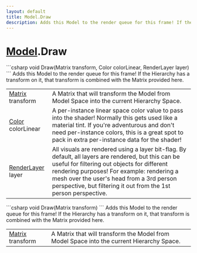 ```yaml
---
layout: default
title: Model.Draw
description: Adds this Model to the render queue for this frame! If the Hierarchy has a transform on it, that transform is combined with the Matrix provided here.
---
```

# [Model]({{site.url}}/Pages/StereoKit/Model.html).Draw

<div class='signature' markdown='1'>
```csharp
void Draw(Matrix transform, Color colorLinear, RenderLayer layer)
```
Adds this Model to the render queue for this frame! If
the Hierarchy has a transform on it, that transform is combined
with the Matrix provided here.
</div>

|  |  |
|--|--|
|[Matrix]({{site.url}}/Pages/StereoKit/Matrix.html) transform|A Matrix that will transform the Model             from Model Space into the current Hierarchy Space.|
|[Color]({{site.url}}/Pages/StereoKit/Color.html) colorLinear|A per-instance linear space color value             to pass into the shader! Normally this gets used like a material             tint. If you're  adventurous and don't need per-instance colors,             this is a great spot to pack in extra per-instance data for the             shader!|
|[RenderLayer]({{site.url}}/Pages/StereoKit/RenderLayer.html) layer|All visuals are rendered using a layer              bit-flag. By default, all layers are rendered, but this can be              useful for filtering out objects for different rendering              purposes! For example: rendering a mesh over the user's head from             a 3rd person perspective, but filtering it out from the 1st             person perspective.|

<div class='signature' markdown='1'>
```csharp
void Draw(Matrix transform)
```
Adds this Model to the render queue for this frame! If
the Hierarchy has a transform on it, that transform is combined
with the Matrix provided here.
</div>

|  |  |
|--|--|
|[Matrix]({{site.url}}/Pages/StereoKit/Matrix.html) transform|A Matrix that will transform the Model             from Model Space into the current Hierarchy Space.|




